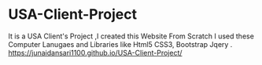# USA-Client-Project
It is a USA Client's Project ,I created this Website From Scratch I used these Computer Lanugaes and Libraries like Html5 CSS3, Bootstrap Jqery . 
   https://junaidansari1100.github.io/USA-Client-Project/
